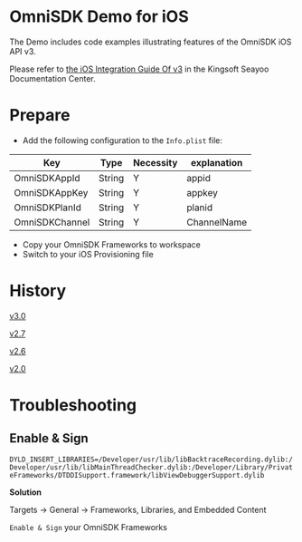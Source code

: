 # OmniSDK Demo for iOS

The Demo includes code examples illustrating features of the OmniSDK iOS API v3.

Please refer to [the iOS Integration Guide Of v3](https://docs.seayoo.com/sdk/getting-started/ios/quick-start/api/v3/) in the Kingsoft Seayoo Documentation Center.


# Prepare

- Add the following configuration to the `Info.plist` file:

| Key           | Type   | Necessity | explanation |
| ------------- | ------ | -------- | -------- |
| OmniSDKAppId  | String | Y        | appid    |
| OmniSDKAppKey | String | Y        | appkey   |
| OmniSDKPlanId | String | Y        | planid |
| OmniSDKChannel| String | Y        | ChannelName |

- Copy your OmniSDK Frameworks to workspace
- Switch to your iOS Provisioning file

# History
[v3.0](https://github.com/kingsoftgames/omnisdk-ios-demo/releases/tag/v3.0)

[v2.7](https://github.com/kingsoftgames/omnisdk-ios-demo/releases/tag/v2.7)

[v2.6](https://github.com/kingsoftgames/omnisdk-ios-demo/releases/tag/v2.6)

[v2.0](https://github.com/kingsoftgames/omnisdk-ios-demo/releases/tag/v2.0)

# Troubleshooting

## Enable & Sign

`DYLD_INSERT_LIBRARIES=/Developer/usr/lib/libBacktraceRecording.dylib:/Developer/usr/lib/libMainThreadChecker.dylib:/Developer/Library/PrivateFrameworks/DTDDISupport.framework/libViewDebuggerSupport.dylib`

**Solution**

Targets -> General -> Frameworks, Libraries, and Embedded Content

`Enable & Sign` your OmniSDK Frameworks
